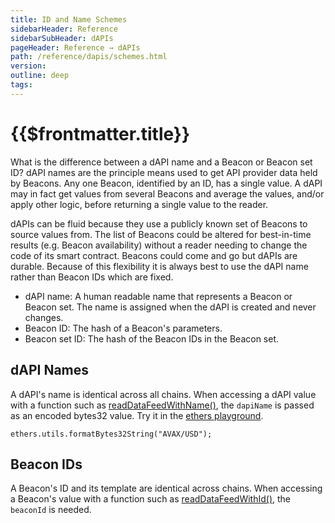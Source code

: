 ```yaml
---
title: ID and Name Schemes
sidebarHeader: Reference
sidebarSubHeader: dAPIs
pageHeader: Reference → dAPIs
path: /reference/dapis/schemes.html
version:
outline: deep
tags:
---
```


<PageHeader/>

<SearchHighlight/>

# {{$frontmatter.title}}

What is the difference between a dAPI name and a Beacon or Beacon set ID? dAPI
names are the principle means used to get API provider data held by Beacons. Any
one Beacon, identified by an ID, has a single value. A dAPI may in fact get
values from several Beacons and average the values, and/or apply other logic,
before returning a single value to the reader.

dAPIs can be fluid because they use a publicly known set of Beacons to source
values from. The list of Beacons could be altered for best-in-time results (e.g.
Beacon availability) without a reader needing to change the code of its smart
contract. Beacons could come and go but dAPIs are durable. Because of this
flexibility it is always best to use the dAPI name rather than Beacon IDs which
are fixed.

- dAPI name: A human readable name that represents a Beacon or Beacon set. The
  name is assigned when the dAPI is created and never changes.
- Beacon ID: The hash of a Beacon's parameters.
- Beacon set ID: The hash of the Beacon IDs in the Beacon set.

## dAPI Names

A dAPI's name is identical across all chains. When accessing a dAPI value with a
function such as
[readDataFeedWithName()](./functions/read-data-feed-with-dapi-name.md), the
`dapiName` is passed as an encoded bytes32 value. Try it in the
[ethers playground](https://playground.ethers.org/).

```solidity
ethers.utils.formatBytes32String("AVAX/USD");
```

## Beacon IDs

A Beacon's ID and its template are identical across chains. When accessing a
Beacon's value with a function such as
[readDataFeedWithId()](./functions/read-data-feed-with-id.md), the `beaconId` is
needed.
